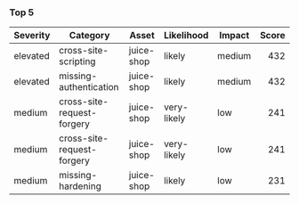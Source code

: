 ### Top 5

| Severity | Category                   | Asset      | Likelihood  | Impact | Score |
|----------|----------------------------|------------|-------------|--------|------:|
| elevated | cross-site-scripting       | juice-shop | likely      | medium |   432 |
| elevated | missing-authentication     | juice-shop | likely      | medium |   432 |
| medium   | cross-site-request-forgery | juice-shop | very-likely | low    |   241 |
| medium   | cross-site-request-forgery | juice-shop | very-likely | low    |   241 |
| medium   | missing-hardening          | juice-shop | likely      | low    |   231 |

